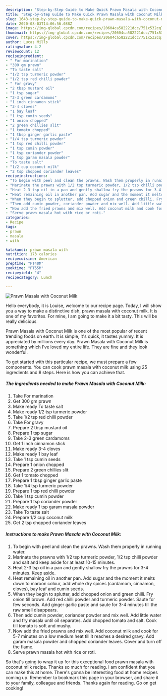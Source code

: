 ```yaml
---
description: "Step-by-Step Guide to Make Quick Prawn Masala with Coconut Milk"
title: "Step-by-Step Guide to Make Quick Prawn Masala with Coconut Milk"
slug: 1643-step-by-step-guide-to-make-quick-prawn-masala-with-coconut-milk
date: 2020-08-03T14:06:56.088Z
image: https://img-global.cpcdn.com/recipes/20604ca582221dcc/751x532cq70/prawn-masala-with-coconut-milk-recipe-main-photo.jpg
thumbnail: https://img-global.cpcdn.com/recipes/20604ca582221dcc/751x532cq70/prawn-masala-with-coconut-milk-recipe-main-photo.jpg
cover: https://img-global.cpcdn.com/recipes/20604ca582221dcc/751x532cq70/prawn-masala-with-coconut-milk-recipe-main-photo.jpg
author: Lucas Mills
ratingvalue: 4.2
reviewcount: 12
recipeingredient:
- " For marination"
- "300 gm prawn"
- "To taste salt"
- "1/2 tsp turmeric powder"
- "1/2 tsp red chilli powder"
- " For gravy"
- "2 tbsp mustard oil"
- "1 tsp sugar"
- "2-3 green cardamoms"
- "1 inch cinnamon stick"
- "3-4 cloves"
- "1 bay leaf"
- "1 tsp cumin seeds"
- "1 onion chopped"
- "2 green chillies slit"
- "1 tomato chopped"
- "1 tbsp ginger garlic paste"
- "1/4 tsp turmeric powder"
- "1 tsp red chilli powder"
- "1 tsp cumin powder"
- "1 tsp coriander powder"
- "1 tsp garam masala powder"
- "To taste salt"
- "1/2 cup coconut milk"
- "2 tsp chopped coriander leaves"
recipeinstructions:
- "To begin with peel and clean the prawns. Wash them properly in running water."
- "Marinate the prawns with 1/2 tsp turmeric powder, 1/2 tsp chilli powder and salt and keep aside for at least 10-15 minutes."
- "Heat 2-3 tsp oil in a pan and gently shallow fry the prawns for 3-4 minutes. Keep aside."
- "Heat remaining oil in another pan. Add sugar and the moment it melts down to maroon colour, add whole dry spices (cardamom, cinnamon, cloves), bay leaf and cumin seeds."
- "When they begin to splutter, add chopped onion and green chilli. Fry onion till brown. Add red chilli powder and turmeric powder. Saute for few seconds. Add ginger garlic paste and saute for 3-4 minutes till the raw smell disappears."
- "Then add cumin powder, coriander powder and mix well. Add little water and fry masala until oil separates. Add chopped tomato and salt. Cook till tomato is soft and mushy."
- "Now add the fried prawns and mix well. Add coconut milk and cook for 5-7 minutes on a low medium heat till it reaches a desired gravy. Add garam masala powder and chopped coriander leaves. Cover and turn off the flame."
- "Serve prawn masala hot with rice or roti."
categories:
- Recipe
tags:
- prawn
- masala
- with

katakunci: prawn masala with 
nutrition: 173 calories
recipecuisine: American
preptime: "PT40M"
cooktime: "PT55M"
recipeyield: "4"
recipecategory: Lunch

---
```



![Prawn Masala with Coconut Milk](https://img-global.cpcdn.com/recipes/20604ca582221dcc/751x532cq70/prawn-masala-with-coconut-milk-recipe-main-photo.jpg)

Hello everybody, it is Louise, welcome to our recipe page. Today, I will show you a way to make a distinctive dish, prawn masala with coconut milk. It is one of my favorites. For mine, I am going to make it a bit tasty. This will be really delicious.

Prawn Masala with Coconut Milk is one of the most popular of recent trending foods on earth. It is simple, it's quick, it tastes yummy. It is appreciated by millions every day. Prawn Masala with Coconut Milk is something which I've loved my entire life. They are fine and they look wonderful.




To get started with this particular recipe, we must prepare a few components. You can cook prawn masala with coconut milk using 25 ingredients and 8 steps. Here is how you can achieve that.

<!--inarticleads1-->

##### The ingredients needed to make Prawn Masala with Coconut Milk:

1. Take  For marination
1. Get 300 gm prawn
1. Make ready To taste salt
1. Make ready 1/2 tsp turmeric powder
1. Take 1/2 tsp red chilli powder
1. Take  For gravy
1. Prepare 2 tbsp mustard oil
1. Prepare 1 tsp sugar
1. Take 2-3 green cardamoms
1. Get 1 inch cinnamon stick
1. Make ready 3-4 cloves
1. Make ready 1 bay leaf
1. Take 1 tsp cumin seeds
1. Prepare 1 onion chopped
1. Prepare 2 green chillies slit
1. Get 1 tomato chopped
1. Prepare 1 tbsp ginger garlic paste
1. Take 1/4 tsp turmeric powder
1. Prepare 1 tsp red chilli powder
1. Take 1 tsp cumin powder
1. Prepare 1 tsp coriander powder
1. Make ready 1 tsp garam masala powder
1. Take To taste salt
1. Prepare 1/2 cup coconut milk
1. Get 2 tsp chopped coriander leaves




<!--inarticleads2-->

##### Instructions to make Prawn Masala with Coconut Milk:

1. To begin with peel and clean the prawns. Wash them properly in running water.
1. Marinate the prawns with 1/2 tsp turmeric powder, 1/2 tsp chilli powder and salt and keep aside for at least 10-15 minutes.
1. Heat 2-3 tsp oil in a pan and gently shallow fry the prawns for 3-4 minutes. Keep aside.
1. Heat remaining oil in another pan. Add sugar and the moment it melts down to maroon colour, add whole dry spices (cardamom, cinnamon, cloves), bay leaf and cumin seeds.
1. When they begin to splutter, add chopped onion and green chilli. Fry onion till brown. Add red chilli powder and turmeric powder. Saute for few seconds. Add ginger garlic paste and saute for 3-4 minutes till the raw smell disappears.
1. Then add cumin powder, coriander powder and mix well. Add little water and fry masala until oil separates. Add chopped tomato and salt. Cook till tomato is soft and mushy.
1. Now add the fried prawns and mix well. Add coconut milk and cook for 5-7 minutes on a low medium heat till it reaches a desired gravy. Add garam masala powder and chopped coriander leaves. Cover and turn off the flame.
1. Serve prawn masala hot with rice or roti.




So that's going to wrap it up for this exceptional food prawn masala with coconut milk recipe. Thanks so much for reading. I am confident that you can make this at home. There's gonna be interesting food at home recipes coming up. Remember to bookmark this page in your browser, and share it to your family, colleague and friends. Thanks again for reading. Go on get cooking!
